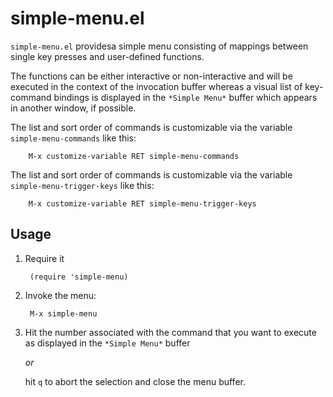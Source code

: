 # simple-menu.el

`simple-menu.el`  providesa simple menu consisting of mappings between
single key presses and user-defined functions.

The functions can be either interactive or non-interactive and will be
executed in the context of the invocation buffer whereas a visual list
of key-command bindings is displayed in the `*Simple Menu*` buffer which
appears in another window, if possible.

The list and sort order of commands is customizable via the variable
`simple-menu-commands` like this:
  
        M-x customize-variable RET simple-menu-commands

The list and sort order of commands is customizable via the variable
`simple-menu-trigger-keys` like this:
  
        M-x customize-variable RET simple-menu-trigger-keys

## Usage

1. Require it

        (require 'simple-menu)

2. Invoke the menu:

        M-x simple-menu

3. Hit the number associated with the command that you want to execute as
   displayed in the `*Simple Menu*` buffer

   *or*

   hit `q` to abort the selection and close the menu buffer.

